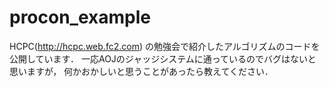 # procon_example
HCPC(http://hcpc.web.fc2.com)
の勉強会で紹介したアルゴリズムのコードを公開しています．
一応AOJのジャッジシステムに通っているのでバグはないと思いますが，
何かおかしいと思うことがあったら教えてください．
